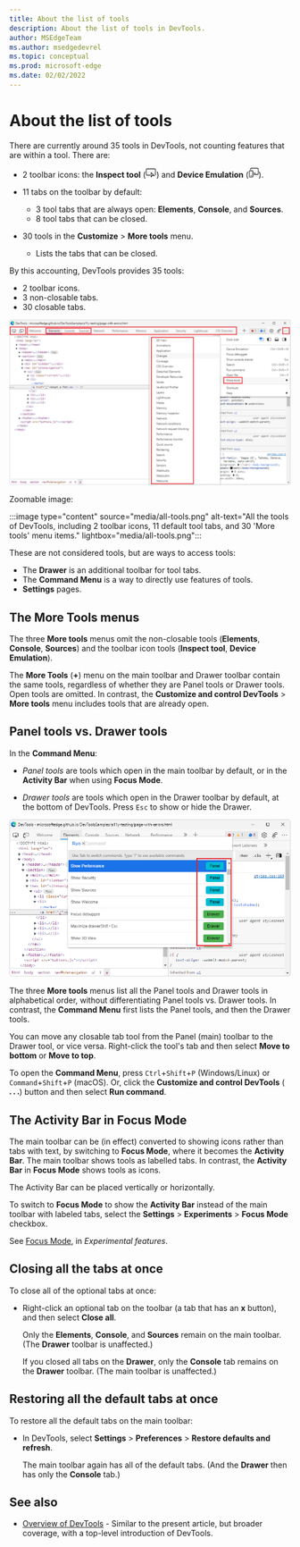 ```yaml
---
title: About the list of tools
description: About the list of tools in DevTools.
author: MSEdgeTeam
ms.author: msedgedevrel
ms.topic: conceptual
ms.prod: microsoft-edge
ms.date: 02/02/2022
---
```

# About the list of tools

There are currently around 35 tools in DevTools, not counting features that are within a tool.  There are:

*  2 toolbar icons: the **Inspect tool** (![Inspect tool icon.](media/inspect-tool-icon-light-theme.png)) and **Device Emulation** (![Device Emulation icon.](media/device-emulation-icon-light-theme.png)).

*  11 tabs on the toolbar by default:
   *  3 tool tabs that are always open: **Elements**, **Console**, and **Sources**.
   *  8 tool tabs that can be closed.

*  30 tools in the **Customize** > **More tools** menu.
   *  Lists the tabs that can be closed.

By this accounting, DevTools provides 35 tools:
*  2 toolbar icons.
*  3 non-closable tabs.
*  30 closable tabs.

![All the tools of DevTools, including 2 toolbar icons, 11 default tool tabs, and 30 'More tools' menu items.](media/all-tools.png)

Zoomable image:

:::image type="content" source="media/all-tools.png" alt-text="All the tools of DevTools, including 2 toolbar icons, 11 default tool tabs, and 30 'More tools' menu items." lightbox="media/all-tools.png":::

These are not considered tools, but are ways to access tools:
*  The **Drawer** is an additional toolbar for tool tabs.
*  The **Command Menu** is a way to directly use features of tools.
*  **Settings** pages.


<!-- ====================================================================== -->
## The More Tools menus

The three **More tools** menus omit the non-closable tools (**Elements**, **Console**, **Sources**) and the toolbar icon tools (**Inspect tool**, **Device Emulation**).

The **More Tools** (**+**) menu on the main toolbar and Drawer toolbar contain the same tools, regardless of whether they are Panel tools or Drawer tools.  Open tools are omitted.  In contrast, the **Customize and control DevTools** > **More tools** menu includes tools that are already open.

<!-- detail: which toolbar the tool opens in.  Different behavior for the 3 More Tools menus. -->


<!-- ====================================================================== -->
## Panel tools vs. Drawer tools

In the **Command Menu**:

* _Panel tools_ are tools which open in the main toolbar by default, or in the **Activity Bar** when using **Focus Mode**.

* _Drawer tools_ are tools which open in the Drawer toolbar by default, at the bottom of DevTools.  Press `Esc` to show or hide the Drawer.

![The Command Menu, showing the Panel tools grouped together, and then the Drawer tools.](media/command-menu-panel-vs-drawer-tools.png)

The three **More tools** menus list all the Panel tools and Drawer tools in alphabetical order, without differentiating Panel tools vs. Drawer tools.  In contrast, the **Command Menu** first lists the Panel tools, and then the Drawer tools.

You can move any closable tab tool from the Panel (main) toolbar to the Drawer tool, or vice versa.  Right-click the tool's tab and then select **Move to bottom** or **Move to top**.  <!-- can you do that in Activity Bar/Focus Mode? -->

To open the **Command Menu**, press `Ctrl`+`Shift`+`P` (Windows/Linux) or `Command`+`Shift`+`P` (macOS).  Or, click the **Customize and control DevTools** (![Customize icon.](media/customize-devtools-icon-light-theme.png)) button and then select **Run command**.


<!-- ====================================================================== -->
## The Activity Bar in Focus Mode

The main toolbar can be (in effect) converted to showing icons rather than tabs with text, by switching to **Focus Mode**, where it becomes the **Activity Bar**.  The main toolbar shows tools as labelled tabs.  In contrast, the **Activity Bar** in **Focus Mode** shows tools as icons.

The Activity Bar can be placed vertically or horizontally.

To switch to **Focus Mode** to show the **Activity Bar** instead of the main toolbar with labeled tabs, select the **Settings** > **Experiments** > **Focus Mode** checkbox.

See [Focus Mode](experimental-features/index.md#focus-mode), in _Experimental features_.


<!-- ====================================================================== -->
## Closing all the tabs at once

To close all of the optional tabs at once:

*  Right-click an optional tab on the toolbar (a tab that has an **x** button), and then select **Close all**.

   Only the **Elements**, **Console**, and **Sources** remain on the main toolbar.  (The **Drawer** toolbar is unaffected.)

   If you closed all tabs on the **Drawer**, only the **Console** tab remains on the **Drawer** toolbar.  (The main toolbar is unaffected.)


<!-- ====================================================================== -->
## Restoring all the default tabs at once

To restore all the default tabs on the main toolbar:

*  In DevTools, select **Settings** > **Preferences** > **Restore defaults and refresh**.

   The main toolbar again has all of the default tabs.  (And the **Drawer** then has only the **Console** tab.)


<!-- ====================================================================== -->
## See also
 
* [Overview of DevTools](index.md) - Similar to the present article, but broader coverage, with a top-level introduction of DevTools.
